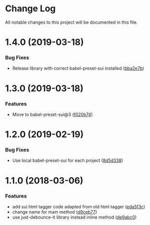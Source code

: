 # Change Log

All notable changes to this project will be documented in this file.

<a name="1.4.0"></a>
# 1.4.0 (2019-03-18)


### Bug Fixes

* Release library with correct babel-preset-sui installed ([bba2e7b](https://github.com/SUI-Components/sui/commit/bba2e7b))



<a name="1.3.0"></a>
# 1.3.0 (2019-03-18)


### Features

* Move to babel-preset-sui@3 ([f020b74](https://github.com/SUI-Components/sui/commit/f020b74))



<a name="1.2.0"></a>
# 1.2.0 (2019-02-19)


### Bug Fixes

* Use local babel-preset-sui for each project ([8d5d338](https://github.com/SUI-Components/sui/commit/8d5d338))



<a name="1.1.0"></a>
# 1.1.0 (2018-03-06)


### Features

* add sui html tagger code adapted from old html tagger ([eda5f3c](https://github.com/SUI-Components/sui/commit/eda5f3c))
* change name for main method ([d9ceb77](https://github.com/SUI-Components/sui/commit/d9ceb77))
* use just-debounce-it library instead inline method ([de9abc0](https://github.com/SUI-Components/sui/commit/de9abc0))



